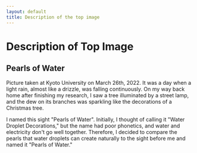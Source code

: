 ```yaml
---
layout: default
title: Description of the top image
---
```


# Description of Top Image

## Pearls of Water

Picture taken at Kyoto University on March 26th, 2022.
It was a day when a light rain, almost like a drizzle, was falling continuously.
On my way back home after finishing my research, I saw a tree illuminated by a street lamp, and the dew on its branches was sparkling like the decorations of a Christmas tree.


I named this sight "Pearls of Water".
Initially, I thought of calling it "Water Droplet Decorations," but the name had poor phonetics, and water and electricity don't go well together.
Therefore, I decided to compare the pearls that water droplets can create naturally to the sight before me and named it "Pearls of Water."
